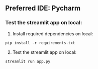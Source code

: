 ## Preferred IDE: Pycharm

### Test the streamlit app on local:

1. Install required dependencies on local:

```commandline
pip install -r requirements.txt
```


2. Test the streamlit app on local:

```
streamlit run app.py
```
